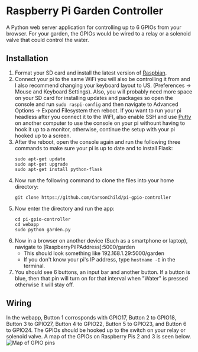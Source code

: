 # Raspberry Pi Garden Controller
A Python web server application for controlling up to 6 GPIOs from your browser. For your garden, the GPIOs would be wired to a relay or a solenoid valve that could control the water.
## Installation
1. Format your SD card and install the latest version of [Raspbian](https://www.raspberrypi.org/downloads/raspbian/).
2. Connect your pi to the same WiFi you will also be controlling it from and I also recommend changing your keyboard layout to US. (Preferences -> Mouse and Keyboard Settings). Also, you will probably need more space on your SD card for installing updates and packages so open the console and run `sudo raspi-config` and then navigate to Advanced Options -> Expand Filesystem then reboot. If you want to run your pi headless after you connect it to the WiFI, also enable SSH and use [Putty](https://www.chiark.greenend.org.uk/~sgtatham/putty/latest.html) on another computer to use the console on your pi withount having to hook it up to a monitor, otherwise, continue the setup with your pi hooked up to a screen.
3. After the reboot, open the console again and run the following three commands to make sure your pi is up to date and to install Flask:
    ```
    sudo apt-get update
    sudo apt-get upgrade
    sudo apt-get install python-flask
    ```
4. Now run the following command to clone the files into your home directory:
    ```
    git clone https://github.com/CarsonChild/pi-gpio-controller
    ```
5. Now enter the directory and run the app:
    ```
    cd pi-gpio-controller
    cd webapp
    sudo python garden.py
    ```
6. Now in a browser on another device (Such as a smartphone or laptop), navigate to [RaspberryPiIPAddress]:5000/garden 
   - This should look something like 192.168.1.29:5000/garden 
   - If you don't know your pi's IP address, type `hostname -I` in the terminal.
7. You should see 6 buttons, an input bar and another button. If a button is blue, then that pin will turn on for that interval when "Water" is pressed otherwise it will stay off.

## Wiring 
In the webapp, Button 1 corrosponds with GPIO17, Button 2 to GPIO18, Button 3 to GPIO27, Button 4 to GPIO22, Button 5 to GPIO23, and Button 6 to GPIO24. The GPIOs should be hooked up to the switch on your relay or solenoid valve. A map of the GPIOs on Raspberry Pis 2 and 3 is seen below.
![Map of GPIO pins](https://i.stack.imgur.com/Ct2JG.png)
